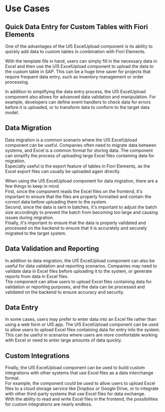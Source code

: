# Use Cases

## Quick Data Entry for Custom Tables with Fiori Elements
One of the advantages of the UI5 ExcelUpload component is its ability to quickly add data to custom tables in combination with Fiori Elements.  

With the template file in hand, users can simply fill in the necessary data in Excel and then use the UI5 ExcelUpload component to upload the data to the custom table in SAP. This can be a huge time saver for projects that require frequent data entry, such as inventory management or order processing.

In addition to simplifying the data entry process, the UI5 ExcelUpload component also allows for advanced data validation and manipulation. For example, developers can define event handlers to check data for errors before it is uploaded, or to transform data to conform to the target data model.

## Data Migration
Data migration is a common scenario where the UI5 ExcelUpload component can be useful. Companies often need to migrate data between systems, and Excel is a common format for storing data. The component can simplify the process of uploading large Excel files containing data for migration.  
Especially useful is the export feature of tables in Fiori Elements, as the Excel export files can usually be uploaded again directly.

When using the UI5 ExcelUpload component for data migration, there are a few things to keep in mind.  
First, since the component reads the Excel files on the frontend, it's important to ensure that the files are properly formatted and contain the correct data before uploading them to the system.  
Second, since the data is sent in batches, it's important to adjust the batch size accordingly to prevent the batch from becoming too large and causing issues during migration.  
Finally, it's important to ensure that the data is properly validated and processed on the backend to ensure that it is accurately and securely migrated to the target system.

## Data Validation and Reporting
In addition to data migration, the UI5 ExcelUpload component can also be useful for data validation and reporting scenarios. Companies may need to validate data in Excel files before uploading it to the system, or generate reports from data in Excel files.  
The component can allow users to upload Excel files containing data for validation or reporting purposes, and the data can be processed and validated on the backend to ensure accuracy and security.

## Data Entry
In some cases, users may prefer to enter data into an Excel file rather than using a web form or UI5 app. The UI5 ExcelUpload component can be used to allow users to upload Excel files containing data for entry into the system. This can be useful in scenarios where users are more comfortable working with Excel or need to enter large amounts of data quickly.

## Custom Integrations
Finally, the UI5 ExcelUpload component can be used to build custom integrations with other systems that use Excel files as a data interchange format.  
For example, the component could be used to allow users to upload Excel files to a cloud storage service like Dropbox or Google Drive, or to integrate with other third-party systems that use Excel files for data exchange.  
With the ability to read and write Excel files in the frontend, the possibilities for custom integrations are nearly endless.
